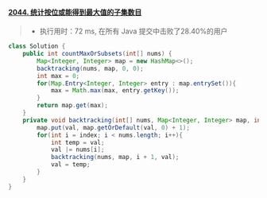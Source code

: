 #### [2044. 统计按位或能得到最大值的子集数目](https://leetcode-cn.com/problems/count-number-of-maximum-bitwise-or-subsets/)

> - 执行用时：72 ms, 在所有 Java 提交中击败了28.40%的用户

``` java
class Solution {
    public int countMaxOrSubsets(int[] nums) {
        Map<Integer, Integer> map = new HashMap<>();
        backtracking(nums, map, 0, 0);
        int max = 0;
        for(Map.Entry<Integer, Integer> entry : map.entrySet()){
            max = Math.max(max, entry.getKey());
        }
        return map.get(max);
    }
    private void backtracking(int[] nums, Map<Integer, Integer> map, int index, int val){
        map.put(val, map.getOrDefault(val, 0) + 1);
        for(int i = index; i < nums.length; i++){
            int temp = val;
            val |= nums[i];
            backtracking(nums, map, i + 1, val);
            val = temp;
        }
    }
}
```

